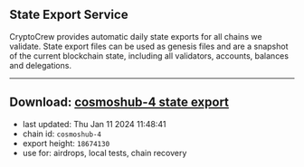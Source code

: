 ## State Export Service
CryptoCrew provides automatic daily state exports for all chains we validate. State export files can be used as genesis files and are a snapshot of the current blockchain state, including all validators, accounts, balances and delegations.

---
**Download: [cosmoshub-4 state export](https://dl.ccvalidators.com/SERVICE/cosmoshub/cosmoshub-4_export_18674130.json)**
---

- last updated: Thu Jan 11 2024 11:48:41
- chain id: `cosmoshub-4`
- export height: `18674130`
- use for: airdrops, local tests, chain recovery
